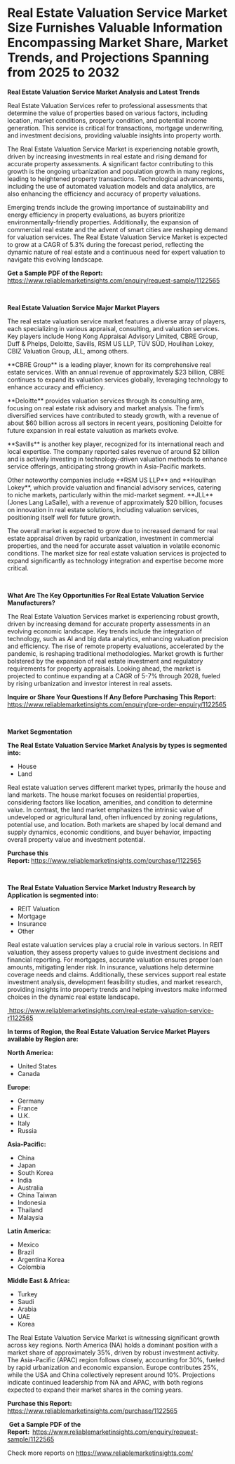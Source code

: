 <p><h1>Real Estate Valuation Service Market Size Furnishes Valuable Information Encompassing Market Share, Market Trends, and Projections Spanning from 2025 to 2032</h1></p><p><strong>Real Estate Valuation Service Market Analysis and Latest Trends</strong></p>
<p><p>Real Estate Valuation Services refer to professional assessments that determine the value of properties based on various factors, including location, market conditions, property condition, and potential income generation. This service is critical for transactions, mortgage underwriting, and investment decisions, providing valuable insights into property worth.</p><p>The Real Estate Valuation Service Market is experiencing notable growth, driven by increasing investments in real estate and rising demand for accurate property assessments. A significant factor contributing to this growth is the ongoing urbanization and population growth in many regions, leading to heightened property transactions. Technological advancements, including the use of automated valuation models and data analytics, are also enhancing the efficiency and accuracy of property valuations.</p><p>Emerging trends include the growing importance of sustainability and energy efficiency in property evaluations, as buyers prioritize environmentally-friendly properties. Additionally, the expansion of commercial real estate and the advent of smart cities are reshaping demand for valuation services. The Real Estate Valuation Service Market is expected to grow at a CAGR of 5.3% during the forecast period, reflecting the dynamic nature of real estate and a continuous need for expert valuation to navigate this evolving landscape.</p></p>
<p><strong>Get a Sample PDF of the Report:&nbsp;</strong> <a href="https://www.reliablemarketinsights.com/enquiry/request-sample/1122565?utm_campaign=2566&utm_medium=2&utm_source=Github&utm_content=ia&utm_term=10032025&utm_id=real-estate-valuation-service">https://www.reliablemarketinsights.com/enquiry/request-sample/1122565</a></p>
<p>&nbsp;</p>
<p><strong>Real Estate Valuation Service Major Market Players</strong></p>
<p><p>The real estate valuation service market features a diverse array of players, each specializing in various appraisal, consulting, and valuation services. Key players include Hong Kong Appraisal Advisory Limited, CBRE Group, Duff & Phelps, Deloitte, Savills, RSM US LLP, TÜV SÜD, Houlihan Lokey, CBIZ Valuation Group, JLL, among others.</p><p>**CBRE Group** is a leading player, known for its comprehensive real estate services. With an annual revenue of approximately $23 billion, CBRE continues to expand its valuation services globally, leveraging technology to enhance accuracy and efficiency.</p><p>**Deloitte** provides valuation services through its consulting arm, focusing on real estate risk advisory and market analysis. The firm’s diversified services have contributed to steady growth, with a revenue of about $60 billion across all sectors in recent years, positioning Deloitte for future expansion in real estate valuation as markets evolve.</p><p>**Savills** is another key player, recognized for its international reach and local expertise. The company reported sales revenue of around $2 billion and is actively investing in technology-driven valuation methods to enhance service offerings, anticipating strong growth in Asia-Pacific markets.</p><p>Other noteworthy companies include **RSM US LLP** and **Houlihan Lokey**, which provide valuation and financial advisory services, catering to niche markets, particularly within the mid-market segment. **JLL** (Jones Lang LaSalle), with a revenue of approximately $20 billion, focuses on innovation in real estate solutions, including valuation services, positioning itself well for future growth.</p><p>The overall market is expected to grow due to increased demand for real estate appraisal driven by rapid urbanization, investment in commercial properties, and the need for accurate asset valuation in volatile economic conditions. The market size for real estate valuation services is projected to expand significantly as technology integration and expertise become more critical.</p></p>
<p>&nbsp;</p>
<p><strong>What Are The Key Opportunities For Real Estate Valuation Service Manufacturers?</strong></p>
<p><p>The Real Estate Valuation Services market is experiencing robust growth, driven by increasing demand for accurate property assessments in an evolving economic landscape. Key trends include the integration of technology, such as AI and big data analytics, enhancing valuation precision and efficiency. The rise of remote property evaluations, accelerated by the pandemic, is reshaping traditional methodologies. Market growth is further bolstered by the expansion of real estate investment and regulatory requirements for property appraisals. Looking ahead, the market is projected to continue expanding at a CAGR of 5-7% through 2028, fueled by rising urbanization and investor interest in real assets.</p></p>
<p><strong>Inquire or Share Your Questions If Any Before Purchasing This Report:</strong> <a href="https://www.reliablemarketinsights.com/enquiry/pre-order-enquiry/1122565?utm_campaign=2566&utm_medium=2&utm_source=Github&utm_content=ia&utm_term=10032025&utm_id=real-estate-valuation-service">https://www.reliablemarketinsights.com/enquiry/pre-order-enquiry/1122565</a></p>
<p>&nbsp;</p>
<p><strong>Market Segmentation</strong></p>
<p><strong>The Real Estate Valuation Service Market Analysis by types is segmented into:</strong></p>
<p><ul><li>House</li><li>Land</li></ul></p>
<p><p>Real estate valuation serves different market types, primarily the house and land markets. The house market focuses on residential properties, considering factors like location, amenities, and condition to determine value. In contrast, the land market emphasizes the intrinsic value of undeveloped or agricultural land, often influenced by zoning regulations, potential use, and location. Both markets are shaped by local demand and supply dynamics, economic conditions, and buyer behavior, impacting overall property value and investment potential.</p></p>
<p><strong>Purchase this Report:&nbsp;</strong><a href="https://www.reliablemarketinsights.com/purchase/1122565?utm_campaign=2566&utm_medium=2&utm_source=Github&utm_content=ia&utm_term=10032025&utm_id=real-estate-valuation-service">https://www.reliablemarketinsights.com/purchase/1122565</a></p>
<p>&nbsp;</p>
<p><strong>The Real Estate Valuation Service Market Industry Research by Application is segmented into:</strong></p>
<p><ul><li>REIT Valuation</li><li>Mortgage</li><li>Insurance</li><li>Other</li></ul></p>
<p><p>Real estate valuation services play a crucial role in various sectors. In REIT valuation, they assess property values to guide investment decisions and financial reporting. For mortgages, accurate valuation ensures proper loan amounts, mitigating lender risk. In insurance, valuations help determine coverage needs and claims. Additionally, these services support real estate investment analysis, development feasibility studies, and market research, providing insights into property trends and helping investors make informed choices in the dynamic real estate landscape.</p></p>
<p><a href="https://www.reliablemarketinsights.com/real-estate-valuation-service-r1122565?utm_campaign=2566&utm_medium=2&utm_source=Github&utm_content=ia&utm_term=10032025&utm_id=real-estate-valuation-service">&nbsp;https://www.reliablemarketinsights.com/real-estate-valuation-service-r1122565</a></p>
<p><strong>In terms of Region, the Real Estate Valuation Service Market Players available by Region are:</strong></p>
<p>
    <p> <strong> North America: </strong>
        <ul>
            <li>United States</li>
            <li>Canada</li>
        </ul>
        </p> 
    <p> <strong> Europe: </strong>
        <ul>
            <li>Germany</li>
            <li>France</li>
            <li>U.K.</li>
            <li>Italy</li>
            <li>Russia</li>
        </ul>
        </p> 
    <p> <strong> Asia-Pacific: </strong>
        <ul>
            <li>China</li>
            <li>Japan</li>
            <li>South Korea</li>
            <li>India</li>
            <li>Australia</li>
            <li>China Taiwan</li>
            <li>Indonesia</li>
            <li>Thailand</li>
            <li>Malaysia</li>
        </ul>
        </p> 
    <p> <strong> Latin America: </strong>
        <ul>
            <li>Mexico</li>
            <li>Brazil</li>
            <li>Argentina Korea</li>
            <li>Colombia</li>
        </ul>
        </p> 
    <p> <strong> Middle East & Africa: </strong>
        <ul>
            <li>Turkey</li>
            <li>Saudi</li>
            <li>Arabia</li>
            <li>UAE</li>
            <li>Korea</li>
        </ul>
    </p>
    </p>
<p><p>The Real Estate Valuation Service Market is witnessing significant growth across key regions. North America (NA) holds a dominant position with a market share of approximately 35%, driven by robust investment activity. The Asia-Pacific (APAC) region follows closely, accounting for 30%, fueled by rapid urbanization and economic expansion. Europe contributes 25%, while the USA and China collectively represent around 10%. Projections indicate continued leadership from NA and APAC, with both regions expected to expand their market shares in the coming years.</p></p>
<p><strong>Purchase this Report: </strong><a href="https://www.reliablemarketinsights.com/purchase/1122565?utm_campaign=2566&utm_medium=2&utm_source=Github&utm_content=ia&utm_term=10032025&utm_id=real-estate-valuation-service">https://www.reliablemarketinsights.com/purchase/1122565</a></p>
<p>&nbsp;<strong>Get a Sample PDF of the Report:&nbsp;&nbsp;</strong><a href="https://www.reliablemarketinsights.com/enquiry/request-sample/1122565?utm_campaign=2566&utm_medium=2&utm_source=Github&utm_content=ia&utm_term=10032025&utm_id=real-estate-valuation-service">https://www.reliablemarketinsights.com/enquiry/request-sample/1122565</a></p>
<p><strong></strong></p>
<p>Check more reports on <a href="https://www.reliablemarketinsights.com/?utm_campaign=2566&utm_medium=2&utm_source=Github&utm_content=ia&utm_term=10032025&utm_id=real-estate-valuation-service">https://www.reliablemarketinsights.com/</a></p>